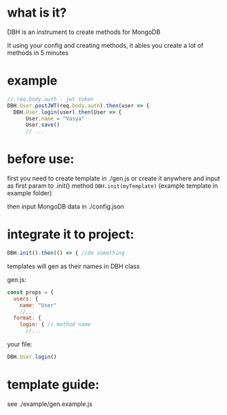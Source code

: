 # what is it?
DBH is an instrument to create methods for MongoDB

It using your config and creating methods, it ables you create a lot of methods in 5 minutes

# example
```js
// req.body.auth - jwt token
DBH.User.postJWT(req.body.auth).then(user => {
  DBH.User.login(user).then(User => {
      User.name = "Vasya"
      User.save()
      // ...
```

# before use:

first you need to create template in ./gen.js or create it anywhere and input as first param to .init() method `DBH.init(myTemplate)` (example template in example folder)

then input MongoDB data in ./config.json

# integrate it to project:

```js
DBH.init().then(() => { //do something
```

templates will gen as their names in DBH class

gen.js:
```js
const props = {
  users: {
    name: "User"
    //...
  format: {
    login: { // method name
      //...
```
your file:
```js
DBH.User.login()
```

# template guide:
see ./example/gen.example.js
